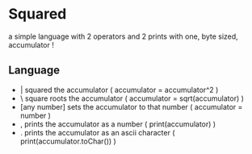 # Squared
a simple language with 2 operators and 2 prints with one, byte sized, accumulator !

## Language
- | squared the accumulator ( accumulator = accumulator^2 )
- \ square roots the accumulator ( accumulator = sqrt(accumulator) )
- \[any number] sets the accumulator to that number ( accumulator = number )
- , prints the accumulator as a number ( print(accumulator) )
- . prints the accumulator as an ascii character ( print(accumulator.toChar()) )